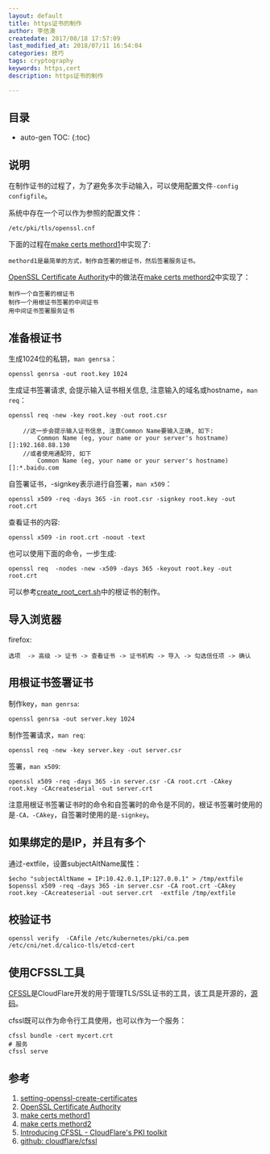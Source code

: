 ```yaml
---
layout: default
title: https证书的制作
author: 李佶澳
createdate: 2017/08/18 17:57:09
last_modified_at: 2018/07/11 16:54:04
categories: 技巧
tags: cryptography
keywords: https,cert
description: https证书的制作

---
```


## 目录
* auto-gen TOC:
{:toc}

## 说明

在制作证书的过程了，为了避免多次手动输入，可以使用配置文件`-config configfile`。

系统中存在一个可以作为参照的配置文件：

	/etc/pki/tls/openssl.cnf

下面的过程在[make certs methord1][3]中实现了:

	methord1是最简单的方式，制作自签署的根证书，然后签署服务证书。

[OpenSSL Certificate Authority][4]中的做法在[make certs methord2][4]中实现了：

	制作一个自签署的根证书
	制作一个用根证书签署的中间证书
	用中间证书签署服务证书

## 准备根证书 

生成1024位的私钥，`man genrsa`：

	openssl genrsa -out root.key 1024               

生成证书签署请求, 会提示输入证书相关信息, 注意输入的域名或hostname，`man req`：

	openssl req -new -key root.key -out root.csr
	
	    //这一步会提示输入证书信息, 注意Common Name要输入正确, 如下:
	        Common Name (eg, your name or your server's hostname) []:192.168.88.130
	    //或者使用通配符, 如下
	        Common Name (eg, your name or your server's hostname) []:*.baidu.com

自签署证书，-signkey表示进行自签署，`man x509`：

	openssl x509 -req -days 365 -in root.csr -signkey root.key -out root.crt

查看证书的内容:

	openssl x509 -in root.crt -noout -text

也可以使用下面的命令，一步生成:

	openssl req  -nodes -new -x509 -days 365 -keyout root.key -out root.crt

可以参考[create_root_cert.sh][1]中的根证书的制作。

## 导入浏览器

firefox:

	选项  -> 高级 -> 证书 -> 查看证书 -> 证书机构 -> 导入 -> 勾选信任项 -> 确认

## 用根证书签署证书

制作key，`man genrsa`:

	openssl genrsa -out server.key 1024               

制作签署请求，`man req`:

	openssl req -new -key server.key -out server.csr

签署，`man x509`:

	openssl x509 -req -days 365 -in server.csr -CA root.crt -CAkey root.key -CAcreateserial -out server.crt

注意用根证书签署证书时的命令和自签署时的命令是不同的，根证书签署时使用的是`-CA，-CAkey`，自签署时使用的是`-signkey`。

## 如果绑定的是IP，并且有多个

通过-extfile，设置subjectAltName属性：

	$echo "subjectAltName = IP:10.42.0.1,IP:127.0.0.1" > /tmp/extfile
	$openssl x509 -req -days 365 -in server.csr -CA root.crt -CAkey root.key -CAcreateserial -out server.crt  -extfile /tmp/extfile

## 校验证书

	openssl verify  -CAfile /etc/kubernetes/pki/ca.pem /etc/cni/net.d/calico-tls/etcd-cert

## 使用CFSSL工具

[CFSSL][5]是CloudFlare开发的用于管理TLS/SSL证书的工具，该工具是开源的，[源码][6]。

cfssl既可以作为命令行工具使用，也可以作为一个服务：

	cfssl bundle -cert mycert.crt
	# 服务
	cfssl serve

## 参考

1. [setting-openssl-create-certificates][1]
2. [OpenSSL Certificate Authority][2]
3. [make certs methord1][3]
4. [make certs methord2][4]
5. [Introducing CFSSL - CloudFlare's PKI toolkit][5]
6. [github: cloudflare/cfssl][6]

[1]: http://www.flatmtn.com/article/setting-openssl-create-certificates  "setting-openssl-create-certificates"
[2]: https://jamielinux.com/docs/openssl-certificate-authority/index.html  "OpenSSL Certificate Authority"
[3]: https://github.com/lijiaocn/https-certs/tree/master/methord1  "make certs methord1"
[4]: https://github.com/lijiaocn/https-certs/tree/master/methord2  "make certs methord2"
[5]: https://blog.cloudflare.com/introducing-cfssl/ "Introducing CFSSL - CloudFlare's PKI toolkit" 
[6]: https://github.com/cloudflare/cfssl "github: cloudflare/cfssl"
